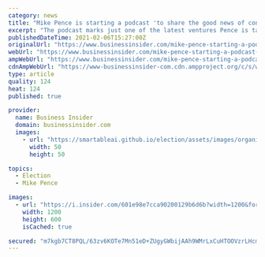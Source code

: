 ```yaml
---
category: news
title: "Mike Pence is starting a podcast 'to share the good news of conservatism'"
excerpt: "The podcast marks just one of the latest ventures Pence is taking on after departing the Trump administration."
publishedDateTime: 2021-02-06T15:27:00Z
originalUrl: "https://www.businessinsider.com/mike-pence-starting-a-podcast-conservatism-partnership-2021-2"
webUrl: "https://www.businessinsider.com/mike-pence-starting-a-podcast-conservatism-partnership-2021-2"
ampWebUrl: "https://www.businessinsider.com/mike-pence-starting-a-podcast-conservatism-partnership-2021-2?amp"
cdnAmpWebUrl: "https://www-businessinsider-com.cdn.ampproject.org/c/s/www.businessinsider.com/mike-pence-starting-a-podcast-conservatism-partnership-2021-2?amp"
type: article
quality: 124
heat: 124
published: true

provider:
  name: Business Insider
  domain: businessinsider.com
  images:
    - url: "https://smartableai.github.io/election/assets/images/organizations/businessinsider.com-50x50.jpg"
      width: 50
      height: 50

topics:
  - Election
  - Mike Pence

images:
  - url: "https://i.insider.com/601e98e7cca90200129b6d6b?width=1200&format=jpeg"
    width: 1200
    height: 600
    isCached: true

secured: "m7kgb7CT8PQL/63zv6KOTe7Mn51eD+ZUgyGWbijAAh9WMrLxCuHTOOVzrLHcmIaTPG+gDUVx9ZgzPqByhtxfo2Okv/BoE0y0rhVmYMouXSp1Z5da+FjmjyAKFgRcoG8/lo4DouGTZXstTQTW+4pGZG2RTsYgnxJ6aL3ZAggzPMuFjNoZfFkN1W7mquwBkdix7A1PMitQz5raptWJiCzw8IzjBKwSYVJlSZ3HqXl5sO8GHbhFHh3k/RpLFiEGjSbvQnRSZtlw3CznRTgJac384E0HUMi8GeD65NS0t6Lecok0MKd5tb/qAT5hfKHIwYmqvGBEpkKqwG0pnI1Got4QJKXjwHe7mFGAMO/5YGEVeOo=;+OSmFgdBiGFw+e0cjPTodw=="
---
```



